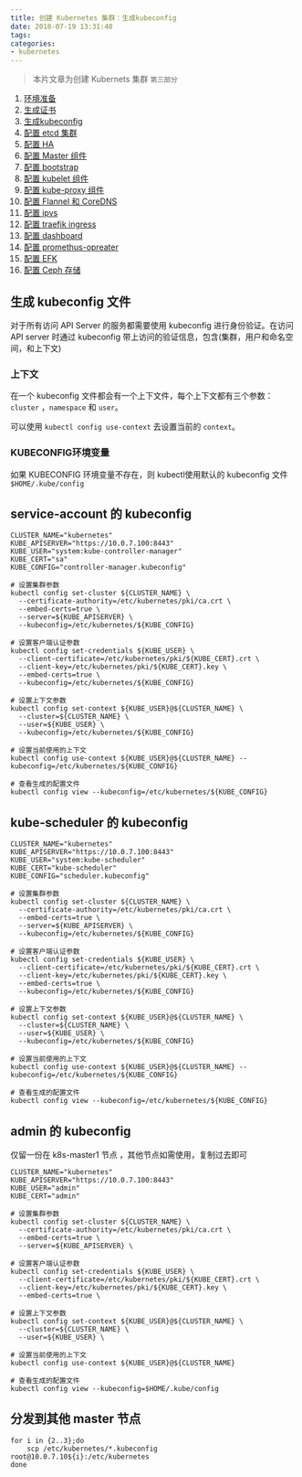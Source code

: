```yaml
---
title: 创建 Kubernetes 集群：生成kubeconfig
date: 2018-07-19 13:31:40
tags:
categories:
- kubernetes
---
```


> 本片文章为创建 Kubernets 集群 `第三部分`
1.  [环境准备](https://kuops.com/2018/07/19/deploy-kubernets-ha-01/)
2.  [生成证书](https://kuops.com/2018/07/19/deploy-kubernets-ha-02/)
3.  [生成kubeconfig](https://kuops.com/2018/07/19/deploy-kubernets-ha-03/)
4.  [配置 etcd 集群](https://kuops.com/2018/07/19/deploy-kubernets-ha-04/)
5.  [配置 HA](https://kuops.com/2018/07/19/deploy-kubernets-ha-05/)
6.  [配置 Master 组件](https://kuops.com/2018/07/19/deploy-kubernets-ha-06/)
7.  [配置 bootstrap](https://kuops.com/2018/07/19/deploy-kubernets-ha-07/)
8.  [配置 kubelet 组件](https://kuops.com/2018/07/19/deploy-kubernets-ha-08/)
9.  [配置 kube-proxy 组件](https://kuops.com/2018/07/19/deploy-kubernets-ha-09/)
10.  [配置 Flannel 和 CoreDNS](https://kuops.com/2018/07/19/deploy-kubernets-ha-10/)
11.  [配置 ipvs](https://kuops.com/2018/07/19/deploy-kubernets-ha-11/)
12.  [配置 traefik ingress](https://kuops.com/2018/07/19/deploy-kubernets-ha-12/)
13.  [配置 dashboard](https://kuops.com/2018/07/19/deploy-kubernets-ha-13/)
14.  [配置 promethus-opreater](https://kuops.com/2018/07/19/deploy-kubernets-ha-14/)
15.  [配置 EFK](https://kuops.com/2018/07/19/deploy-kubernets-ha-15/)
16.  [配置 Ceph 存储](https://kuops.com/2018/07/19/deploy-kubernets-ha-16/)

## 生成 kubeconfig 文件

对于所有访问 API Server 的服务都需要使用 kubeconfig  进行身份验证。在访问 API server 时通过 kubeconfig 带上访问的验证信息，包含(集群，用户和命名空间，和上下文)


### 上下文
在一个 kubeconfig 文件都会有一个上下文件，每个上下文都有三个参数：`cluster` ，`namespace` 和 `user`。

可以使用 `kubectl config use-context` 去设置当前的 `context`。

### KUBECONFIG环境变量

如果 KUBECONFIG 环境变量不存在，则 kubectl使用默认的 kubeconfig 文件 `$HOME/.kube/config`


## service-account 的 kubeconfig

```
CLUSTER_NAME="kubernetes"
KUBE_APISERVER="https://10.0.7.100:8443"
KUBE_USER="system:kube-controller-manager"
KUBE_CERT="sa"
KUBE_CONFIG="controller-manager.kubeconfig"

# 设置集群参数
kubectl config set-cluster ${CLUSTER_NAME} \
  --certificate-authority=/etc/kubernetes/pki/ca.crt \
  --embed-certs=true \
  --server=${KUBE_APISERVER} \
  --kubeconfig=/etc/kubernetes/${KUBE_CONFIG}

# 设置客户端认证参数
kubectl config set-credentials ${KUBE_USER} \
  --client-certificate=/etc/kubernetes/pki/${KUBE_CERT}.crt \
  --client-key=/etc/kubernetes/pki/${KUBE_CERT}.key \
  --embed-certs=true \
  --kubeconfig=/etc/kubernetes/${KUBE_CONFIG}

# 设置上下文参数
kubectl config set-context ${KUBE_USER}@${CLUSTER_NAME} \
  --cluster=${CLUSTER_NAME} \
  --user=${KUBE_USER} \
  --kubeconfig=/etc/kubernetes/${KUBE_CONFIG}

# 设置当前使用的上下文
kubectl config use-context ${KUBE_USER}@${CLUSTER_NAME} --kubeconfig=/etc/kubernetes/${KUBE_CONFIG}

# 查看生成的配置文件
kubectl config view --kubeconfig=/etc/kubernetes/${KUBE_CONFIG}
```

## kube-scheduler 的 kubeconfig

```
CLUSTER_NAME="kubernetes"
KUBE_APISERVER="https://10.0.7.100:8443"
KUBE_USER="system:kube-scheduler"
KUBE_CERT="kube-scheduler"
KUBE_CONFIG="scheduler.kubeconfig"

# 设置集群参数
kubectl config set-cluster ${CLUSTER_NAME} \
  --certificate-authority=/etc/kubernetes/pki/ca.crt \
  --embed-certs=true \
  --server=${KUBE_APISERVER} \
  --kubeconfig=/etc/kubernetes/${KUBE_CONFIG}

# 设置客户端认证参数
kubectl config set-credentials ${KUBE_USER} \
  --client-certificate=/etc/kubernetes/pki/${KUBE_CERT}.crt \
  --client-key=/etc/kubernetes/pki/${KUBE_CERT}.key \
  --embed-certs=true \
  --kubeconfig=/etc/kubernetes/${KUBE_CONFIG}

# 设置上下文参数
kubectl config set-context ${KUBE_USER}@${CLUSTER_NAME} \
  --cluster=${CLUSTER_NAME} \
  --user=${KUBE_USER} \
  --kubeconfig=/etc/kubernetes/${KUBE_CONFIG}

# 设置当前使用的上下文
kubectl config use-context ${KUBE_USER}@${CLUSTER_NAME} --kubeconfig=/etc/kubernetes/${KUBE_CONFIG}

# 查看生成的配置文件
kubectl config view --kubeconfig=/etc/kubernetes/${KUBE_CONFIG}
```

## admin 的 kubeconfig

仅留一份在 k8s-master1 节点 ，其他节点如需使用，复制过去即可
```
CLUSTER_NAME="kubernetes"
KUBE_APISERVER="https://10.0.7.100:8443"
KUBE_USER="admin"
KUBE_CERT="admin"

# 设置集群参数
kubectl config set-cluster ${CLUSTER_NAME} \
  --certificate-authority=/etc/kubernetes/pki/ca.crt \
  --embed-certs=true \
  --server=${KUBE_APISERVER} \

# 设置客户端认证参数
kubectl config set-credentials ${KUBE_USER} \
  --client-certificate=/etc/kubernetes/pki/${KUBE_CERT}.crt \
  --client-key=/etc/kubernetes/pki/${KUBE_CERT}.key \
  --embed-certs=true \

# 设置上下文参数
kubectl config set-context ${KUBE_USER}@${CLUSTER_NAME} \
  --cluster=${CLUSTER_NAME} \
  --user=${KUBE_USER} \

# 设置当前使用的上下文
kubectl config use-context ${KUBE_USER}@${CLUSTER_NAME}

# 查看生成的配置文件
kubectl config view --kubeconfig=$HOME/.kube/config
```

## 分发到其他 master 节点
```
for i in {2..3};do
    scp /etc/kubernetes/*.kubeconfig root@10.0.7.10${i}:/etc/kubernetes
done
```

